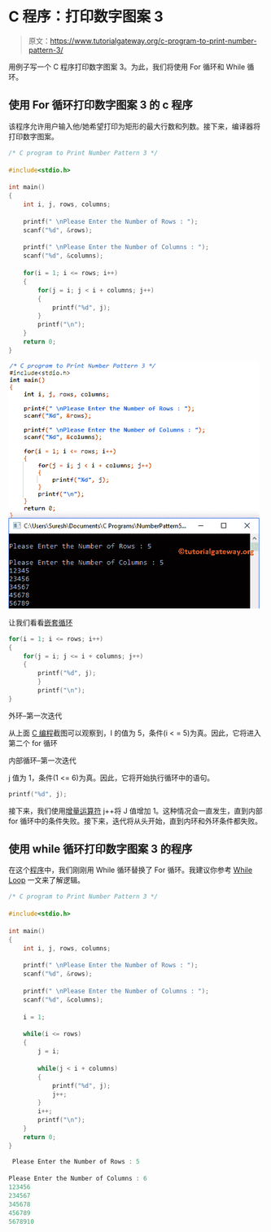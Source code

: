 # C 程序：打印数字图案 3

> 原文：<https://www.tutorialgateway.org/c-program-to-print-number-pattern-3/>

用例子写一个 C 程序打印数字图案 3。为此，我们将使用 For 循环和 While 循环。

## 使用 For 循环打印数字图案 3 的 c 程序

该程序允许用户输入他/她希望打印为矩形的最大行数和列数。接下来，编译器将打印数字图案。

```c
/* C program to Print Number Pattern 3 */

#include<stdio.h>

int main()
{
    int i, j, rows, columns;

    printf(" \nPlease Enter the Number of Rows : ");
    scanf("%d", &rows);

    printf(" \nPlease Enter the Number of Columns : ");
    scanf("%d", &columns);

    for(i = 1; i <= rows; i++)
    {
    	for(j = i; j < i + columns; j++)
		{
			printf("%d", j);     	
        }
        printf("\n");
    }
    return 0;
}
```

![C program to Print Number Pattern 3 1](img/233fbe7c06259465f3ca4f3603f51a60.png)

让我们看看[嵌套循环](https://www.tutorialgateway.org/for-loop-in-c-programming/)

```c
for(i = 1; i <= rows; i++)
{
   	for(j = i; j <= i + columns; j++)
	{
		printf("%d", j);     	
        }
        printf("\n");
}
```

外环–第一次迭代

从上面 [C 编程](https://www.tutorialgateway.org/c-programming/)截图可以观察到，I 的值为 5，条件(i < = 5)为真。因此，它将进入第二个 for 循环

内部循环–第一次迭代

j 值为 1，条件(1 <= 6)为真。因此，它将开始执行循环中的语句。

```c
printf("%d", j);
```

接下来，我们使用[增量运算符](https://www.tutorialgateway.org/increment-and-decrement-operators-in-c/) j++将 J 值增加 1。这种情况会一直发生，直到内部 for 循环中的条件失败。接下来，迭代将从头开始，直到内环和外环条件都失败。

## 使用 while 循环打印数字图案 3 的程序

在这个[程序](https://www.tutorialgateway.org/c-programming-examples/)中，我们刚刚用 While 循环替换了 For 循环。我建议你参考 [While Loop](https://www.tutorialgateway.org/while-loop-in-c/) 一文来了解逻辑。

```c
/* C program to Print Number Pattern 3 */

#include<stdio.h>

int main()
{
    int i, j, rows, columns;

    printf(" \nPlease Enter the Number of Rows : ");
    scanf("%d", &rows);

    printf(" \nPlease Enter the Number of Columns : ");
    scanf("%d", &columns);

	i = 1;

    while(i <= rows)
    {
    	j = i;

    	while(j < i + columns)
		{
			printf("%d", j);
			j++;     	
        }
        i++;
        printf("\n");
    }
    return 0;
}
```

```c
 Please Enter the Number of Rows : 5

Please Enter the Number of Columns : 6
123456
234567
345678
456789
5678910
```